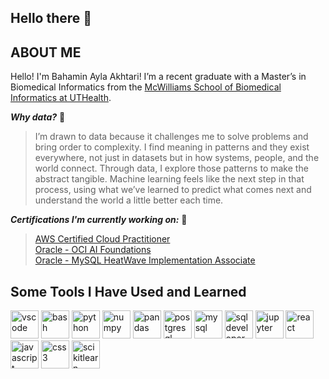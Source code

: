 ## Hello there 👋

<!--
**bakhtari100/bakhtari100** is a ✨ _special_ ✨ repository because its `README.md` (this file) appears on your GitHub profile.

Here are some ideas to get you started:

- 🔭 I’m currently working on ...
- 🌱 I’m currently learning ...
- 👯 I’m looking to collaborate on ...
- 🤔 I’m looking for help with ...
- 💬 Ask me about ...
- 📫 How to reach me: ...
- 😄 Pronouns: ...
- ⚡ Fun fact: ...
-->

## ABOUT ME
Hello! I'm Bahamin Ayla Akhtari! I’m a recent graduate with a Master’s in Biomedical Informatics from the [McWilliams School of Biomedical Informatics at UTHealth](https://sbmi.uth.edu/).

***Why data?*** 🤔
> I’m drawn to data because it challenges me to solve problems and bring order to complexity. I find meaning in patterns and they exist everywhere, not just in datasets but in how systems, people, and the world connect. Through data, I explore those patterns to make the abstract tangible. Machine learning feels like the next step in that process, using what we’ve learned to predict what comes next and understand the world a little better each time.

***Certifications I'm currently working on:*** 🌱  
>[AWS Certified Cloud Practitioner](https://aws.amazon.com/certification/certified-cloud-practitioner/)  
[Oracle - OCI AI Foundations](https://mylearn.oracle.com/ou/learning-path/become-a-oci-ai-foundations-associate-2025/147781)  
[Oracle - MySQL HeatWave Implementation Associate](https://mylearn.oracle.com/ou/learning-path/become-a-heatwave-mysql-implementation-associate/146114)  

## Some Tools I Have Used and Learned
<p align="left">
<img src="https://cdn.jsdelivr.net/gh/devicons/devicon/icons/vscode/vscode-original.svg" alt="vscode" width="45" height="45"/>
<img src="https://cdn.jsdelivr.net/gh/devicons/devicon/icons/bash/bash-original.svg" alt="bash" width="45" height="45"/>
<img src="https://cdn.jsdelivr.net/gh/devicons/devicon/icons/python/python-original-wordmark.svg" alt="python" width="45" height="45"/>
<img src="https://cdn.jsdelivr.net/gh/devicons/devicon/icons/numpy/numpy-line-wordmark.svg" alt="numpy" width="45" height="45"/>
<img src="https://cdn.jsdelivr.net/gh/devicons/devicon/icons/pandas/pandas-line-wordmark.svg" alt="pandas" width="45" height="45"/>
<img src="https://cdn.jsdelivr.net/gh/devicons/devicon/icons/postgresql/postgresql-original-wordmark.svg" alt="postgresql" width="45" height="45"/>
<img src="https://cdn.jsdelivr.net/gh/devicons/devicon/icons/mysql/mysql-original-wordmark.svg" alt="mysql" width="45" height="45"/>
<img src="https://cdn.jsdelivr.net/gh/devicons/devicon/icons/sqldeveloper/sqldeveloper-original.svg" alt="sqldeveloper" width="45" height="45"/>
<img src="https://cdn.jsdelivr.net/gh/devicons/devicon/icons/jupyter/jupyter-original-wordmark.svg" alt="jupyter" width="45" height="45"/>
<img src="https://cdn.jsdelivr.net/gh/devicons/devicon/icons/react/react-original-wordmark.svg" alt="react" width="45" height="45"/>
<img src="https://cdn.jsdelivr.net/gh/devicons/devicon/icons/javascript/javascript-original.svg" alt="javascript" width="45" height="45"/>
<img src="https://cdn.jsdelivr.net/gh/devicons/devicon/icons/css3/css3-original-wordmark.svg" alt="css3" width="45" height="45"/>
<img src="https://cdn.jsdelivr.net/gh/devicons/devicon/icons/scikitlearn/scikitlearn-line.svg" alt="scikitlearn" width="45" height="45"/>
</p>
